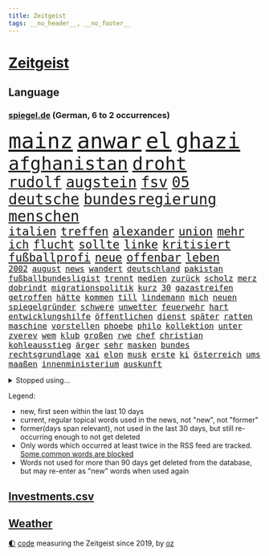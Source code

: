 ```yaml
---
title: Zeitgeist
tags: __no_header__, __no_footer__
---
```


# [Zeitgeist](https://oliz.io/zeitgeist/)

## Language

<h3><a href="https://www.spiegel.de" target="_blank">spiegel.de</a> (German, 6 to 2 occurrences)</h3>
<p style="font-family:monospace">
<span style="font-size:32pt"><a href="news_links.html#mainz" class="current">mainz</a></span>
<span style="font-size:32pt"><a href="news_links.html#anwar" class="new">anwar</a></span>
<span style="font-size:32pt"><a href="news_links.html#el" class="current">el</a></span>
<span style="font-size:32pt"><a href="news_links.html#ghazi" class="new">ghazi</a></span>
<br>
<span style="font-size:27pt"><a href="news_links.html#afghanistan" class="current">afghanistan</a></span>
<span style="font-size:27pt"><a href="news_links.html#droht" class="current">droht</a></span>
<br>
<span style="font-size:22pt"><a href="news_links.html#rudolf" class="current">rudolf</a></span>
<span style="font-size:22pt"><a href="news_links.html#augstein" class="current">augstein</a></span>
<span style="font-size:22pt"><a href="news_links.html#fsv" class="current">fsv</a></span>
<span style="font-size:22pt"><a href="news_links.html#05" class="current">05</a></span>
<span style="font-size:22pt"><a href="news_links.html#deutsche" class="current">deutsche</a></span>
<span style="font-size:22pt"><a href="news_links.html#bundesregierung" class="current">bundesregierung</a></span>
<span style="font-size:22pt"><a href="news_links.html#menschen" class="current">menschen</a></span>
<br>
<span style="font-size:17pt"><a href="news_links.html#italien" class="current">italien</a></span>
<span style="font-size:17pt"><a href="news_links.html#treffen" class="current">treffen</a></span>
<span style="font-size:17pt"><a href="news_links.html#alexander" class="current">alexander</a></span>
<span style="font-size:17pt"><a href="news_links.html#union" class="current">union</a></span>
<span style="font-size:17pt"><a href="news_links.html#mehr" class="current">mehr</a></span>
<span style="font-size:17pt"><a href="news_links.html#ich" class="current">ich</a></span>
<span style="font-size:17pt"><a href="news_links.html#flucht" class="current">flucht</a></span>
<span style="font-size:17pt"><a href="news_links.html#sollte" class="current">sollte</a></span>
<span style="font-size:17pt"><a href="news_links.html#linke" class="current">linke</a></span>
<span style="font-size:17pt"><a href="news_links.html#kritisiert" class="current">kritisiert</a></span>
<span style="font-size:17pt"><a href="news_links.html#fußballprofi" class="current">fußballprofi</a></span>
<span style="font-size:17pt"><a href="news_links.html#neue" class="current">neue</a></span>
<span style="font-size:17pt"><a href="news_links.html#offenbar" class="current">offenbar</a></span>
<span style="font-size:17pt"><a href="news_links.html#leben" class="current">leben</a></span>
<br>
<span style="font-size:12pt"><a href="news_links.html#2002" class="new">2002</a></span>
<span style="font-size:12pt"><a href="news_links.html#august" class="current">august</a></span>
<span style="font-size:12pt"><a href="news_links.html#news" class="current">news</a></span>
<span style="font-size:12pt"><a href="news_links.html#wandert" class="new">wandert</a></span>
<span style="font-size:12pt"><a href="news_links.html#deutschland" class="current">deutschland</a></span>
<span style="font-size:12pt"><a href="news_links.html#pakistan" class="current">pakistan</a></span>
<span style="font-size:12pt"><a href="news_links.html#fußballbundesligist" class="new">fußballbundesligist</a></span>
<span style="font-size:12pt"><a href="news_links.html#trennt" class="current">trennt</a></span>
<span style="font-size:12pt"><a href="news_links.html#medien" class="current">medien</a></span>
<span style="font-size:12pt"><a href="news_links.html#zurück" class="current">zurück</a></span>
<span style="font-size:12pt"><a href="news_links.html#scholz" class="current">scholz</a></span>
<span style="font-size:12pt"><a href="news_links.html#merz" class="current">merz</a></span>
<span style="font-size:12pt"><a href="news_links.html#dobrindt" class="current">dobrindt</a></span>
<span style="font-size:12pt"><a href="news_links.html#migrationspolitik" class="current">migrationspolitik</a></span>
<span style="font-size:12pt"><a href="news_links.html#kurz" class="current">kurz</a></span>
<span style="font-size:12pt"><a href="news_links.html#30" class="current">30</a></span>
<span style="font-size:12pt"><a href="news_links.html#gazastreifen" class="current">gazastreifen</a></span>
<span style="font-size:12pt"><a href="news_links.html#getroffen" class="current">getroffen</a></span>
<span style="font-size:12pt"><a href="news_links.html#hätte" class="current">hätte</a></span>
<span style="font-size:12pt"><a href="news_links.html#kommen" class="current">kommen</a></span>
<span style="font-size:12pt"><a href="news_links.html#till" class="current">till</a></span>
<span style="font-size:12pt"><a href="news_links.html#lindemann" class="current">lindemann</a></span>
<span style="font-size:12pt"><a href="news_links.html#mich" class="current">mich</a></span>
<span style="font-size:12pt"><a href="news_links.html#neuen" class="current">neuen</a></span>
<span style="font-size:12pt"><a href="news_links.html#spiegelgründer" class="current">spiegelgründer</a></span>
<span style="font-size:12pt"><a href="news_links.html#schwere" class="current">schwere</a></span>
<span style="font-size:12pt"><a href="news_links.html#unwetter" class="current">unwetter</a></span>
<span style="font-size:12pt"><a href="news_links.html#feuerwehr" class="current">feuerwehr</a></span>
<span style="font-size:12pt"><a href="news_links.html#hart" class="current">hart</a></span>
<span style="font-size:12pt"><a href="news_links.html#entwicklungshilfe" class="current">entwicklungshilfe</a></span>
<span style="font-size:12pt"><a href="news_links.html#öffentlichen" class="current">öffentlichen</a></span>
<span style="font-size:12pt"><a href="news_links.html#dienst" class="current">dienst</a></span>
<span style="font-size:12pt"><a href="news_links.html#später" class="current">später</a></span>
<span style="font-size:12pt"><a href="news_links.html#ratten" class="current">ratten</a></span>
<span style="font-size:12pt"><a href="news_links.html#maschine" class="current">maschine</a></span>
<span style="font-size:12pt"><a href="news_links.html#vorstellen" class="current">vorstellen</a></span>
<span style="font-size:12pt"><a href="news_links.html#phoebe" class="new">phoebe</a></span>
<span style="font-size:12pt"><a href="news_links.html#philo" class="new">philo</a></span>
<span style="font-size:12pt"><a href="news_links.html#kollektion" class="new">kollektion</a></span>
<span style="font-size:12pt"><a href="news_links.html#unter" class="current">unter</a></span>
<span style="font-size:12pt"><a href="news_links.html#zverev" class="current">zverev</a></span>
<span style="font-size:12pt"><a href="news_links.html#wem" class="current">wem</a></span>
<span style="font-size:12pt"><a href="news_links.html#klub" class="current">klub</a></span>
<span style="font-size:12pt"><a href="news_links.html#großen" class="current">großen</a></span>
<span style="font-size:12pt"><a href="news_links.html#rwe" class="current">rwe</a></span>
<span style="font-size:12pt"><a href="news_links.html#chef" class="current">chef</a></span>
<span style="font-size:12pt"><a href="news_links.html#christian" class="current">christian</a></span>
<span style="font-size:12pt"><a href="news_links.html#kohleausstieg" class="current">kohleausstieg</a></span>
<span style="font-size:12pt"><a href="news_links.html#ärger" class="current">ärger</a></span>
<span style="font-size:12pt"><a href="news_links.html#sehr" class="current">sehr</a></span>
<span style="font-size:12pt"><a href="news_links.html#masken" class="current">masken</a></span>
<span style="font-size:12pt"><a href="news_links.html#bundes" class="current">bundes</a></span>
<span style="font-size:12pt"><a href="news_links.html#rechtsgrundlage" class="new">rechtsgrundlage</a></span>
<span style="font-size:12pt"><a href="news_links.html#xai" class="new">xai</a></span>
<span style="font-size:12pt"><a href="news_links.html#elon" class="current">elon</a></span>
<span style="font-size:12pt"><a href="news_links.html#musk" class="current">musk</a></span>
<span style="font-size:12pt"><a href="news_links.html#erste" class="current">erste</a></span>
<span style="font-size:12pt"><a href="news_links.html#ki" class="current">ki</a></span>
<span style="font-size:12pt"><a href="news_links.html#österreich" class="current">österreich</a></span>
<span style="font-size:12pt"><a href="news_links.html#ums" class="current">ums</a></span>
<span style="font-size:12pt"><a href="news_links.html#maaßen" class="current">maaßen</a></span>
<span style="font-size:12pt"><a href="news_links.html#innenministerium" class="current">innenministerium</a></span>
<span style="font-size:12pt"><a href="news_links.html#auskunft" class="new">auskunft</a></span>
</p>
<details>
<summary>Stopped using...</summary>
<p class="former" style="font-size:12pt">
flugzeug(1108) manager(1107) angela(1106) gerüchte(1106) londoner(1106) merkel(1106) vergeblich(1106) witz(1106) wolfsburg(1106) zeugen(1106) anne(1105) bewerber(1105) fahrzeug(1105) getan(1105) golf(1105) tötete(1105) volker(1105) bundesländer(1104) bundespolizei(1104) positionen(1104) sachsenanhalt(1104) verboten(1104) carsten(1103) verteilt(1103) zeitweise(1103) bmw(1102) daraufhin(1102) investoren(1102) prüfung(1102) reichte(1102) san(1102) jörg(1101) landesregierung(1101) werder(1101) ändert(1101) bekanntesten(1100) liste(1100) publikum(1100) reduziert(1100) verdächtiger(1100) verschieben(1100) antreten(1099) besitzer(1099) einzug(1099) gehe(1099) meister(1099) schnee(1099) studierenden(1099) termin(1099) untersuchungen(1099) vergewaltigt(1099) ausgesprochen(1098) besetzt(1098) bilden(1098) durchsetzen(1098) eingereicht(1098) philippinen(1098) strafen(1098) verhandlungen(1098) wälder(1098) abstimmen(1097) arsenal(1097) begründung(1097) gelegt(1097) gestrichen(1097) infektionen(1097) mali(1097) nachwuchs(1097) nahverkehr(1097) party(1097) 50000(1096) ausnahmen(1096) bremer(1096) drehen(1096) durchsuchungen(1096) fuhr(1096) tschechien(1096) verhängte(1096) athleten(1095) beschwerden(1095) entscheidenden(1095) schwangerschaft(1095) verkaufen(1095) bedenken(1094) eingebrochen(1094) lust(1094) restaurant(1094) ersetzen(1093) juni(1093) sexueller(1093) wirtschaftsministerium(1092) beantragt(1091) super(1091) verschwand(1090) vorsprung(1090) milliarde(1089) schülerinnen(1089) tür(1089) wirtschaftlichen(1088) porsche(1086) präsidentin(1086) rückzug(1085) nachbarn(1084) ökonomen(1084) bande(1083) ehe(1083) katholische(1083) kinos(1083) führenden(1082) mehrerer(1081) spiegelumfrage(1081) februar(1080) kindes(1080) konsum(1080) parallelen(1080) verzichten(1079) erwischt(1076) münster(1076) stürzen(1076) aufgetaucht(1074) empfehlung(1074) spitzenreiter(1074) bisherigen(1073) landet(1073) training(1073) unzufrieden(1072) gehörte(1070) kandidatur(1068) mitarbeiterin(1068) einig(1066) holte(1065) gerieten(1062) hype(1061) georg(1058) identität(1056) elizabeth(1055) teuren(1052) nächstes(1051) umbau(1002) 95(994) happy(936) strecken(936) übrig(916) verlag(915) durchbruch(878) tennisstar(875) ausbildung(863) videoaufnahmen(863) bauern(846) ministerin(846) cup(828) freigesprochen(828) kilogramm(824) polnischen(810) drauf(786) papiere(772) harris(770) illegaler(764) gewandt(756) tiger(751) medwedew(750) anton(746) älteste(745) großbank(742) australiens(741) ice(740) hofreiter(731) feiertag(719) menschlichkeit(714) lieferungen(711) gletscher(703) nutzung(701) gerne(700) kürzer(696) schusswaffen(691) schienen(689) gewaltsamen(688) akw(687) tradition(686) kiews(682) kompromiss(682) erwiesen(676) brennt(675) verschiedenen(675) angekündigte(669) pink(667) symbol(653) oscar(652) hinzu(650) wolf(647) zweites(645) desto(644) krim(644) verkündete(642) spektakel(638) dortmunder(616) umfragen(614) seoul(609) schülern(606) betrugs(603) vereinigung(603) mbappé(601) ukrainenews(593) ausstattung(588) ausweiten(584) ankommt(579) kremltruppen(578) 34(571) begrenzt(562) koch(562) arbeitslosigkeit(552) spannung(545) jack(542) hammer(537) verzichtete(531) fragwürdige(528) jubel(524) kinderinterview(523) erfurt(516) brennende(508) chefs(503) exmann(498) jugendlicher(493) inmitten(491) tvinterview(491) veröffentlichen(490) valley(488) brasilianischen(486) drin(484) zulassung(483) lena(482) justizminister(481) verunglückten(480) zuwanderung(479) polizeibeamte(478) älter(476) braun(474) olympiasiegerin(473) image(472) 27jährige(471) kampagne(469) erlegen(466) genauer(466) umkämpfte(466) solches(460) funktion(456) fpö(452) eingestürzt(450) scheiden(447) neueste(445) original(443) island(440) notruf(440) führten(436) protestbewegung(436) hoffnungsträger(434) wagnersöldner(433) 89(432) medizin(432) beseitigt(431) ukrainerusslandnews(425) perfekt(424) aufgewachsen(421) 19jähriger(420) jackson(419) angezeigt(418) schickte(415) umgebung(411) boni(408) banden(407) vergisst(406) angeblicher(405) satellitenbilder(403) kontroverse(401) wüste(401) kanadischen(397) nutzern(394) francisco(392) eingeschaltet(388) vereinbarung(388) beobachter(387) winzer(387) bröckelt(384) militärexperte(384) lkwfahrer(383) scheinbar(382) halbzeit(379) persönlichen(379) angreifen(378) eineinhalb(375) verhältnissen(374) vizepräsidentin(372) sportdirektor(371) rechtfertigt(367) schauplatz(366) carter(365) zucker(360) ernennt(359) chaotische(356) deutschem(353) aufsichtsrat(352) carolina(352) beerdigt(350) billigt(349) umfassende(349) erfolgsrezept(348) uskonzern(346) steuert(345) bachmut(343) palmer(343) spielzeug(340) paus(339) finanzaufsicht(335) human(335) one(331) serbische(331) ausharren(330) serben(323) bafin(320) vermeldet(317) bewerben(316) streben(316) fotograf(314) getränke(311) internationalem(311) jahresbeginn(311) kurzzeitig(311) 2011(309) vorsichtig(308) kontrollen(306) totschlags(305) marcel(304) tvserie(304) gefallene(302) rammt(300) heiraten(299) fachkräften(298) kulturkampf(297) heimische(296) unglaublich(293) mail(288) solcher(288) bruchteil(286) lockt(286) traditionellen(286) emotionale(284) täglichen(282) zufällig(278) applaus(277) geschäftsmann(276) meditation(276) verfolger(276) 31jährige(275) kommender(274) eiltempo(273) psg(273) wohlstand(272) marode(270) getragen(269) profifußball(268) springer(268) erneuter(265) technologie(265) umweltschutz(265) berge(261) gewaltvorwürfe(261) hitlergruß(261) weimar(261) menschlichen(259) siege(259) openai(258) steigert(257) gelangt(253) lauf(253) achtsamkeit(252) erforschen(252) handwerker(252) justizreform(252) läufer(252) nötigung(251) green(250) insekten(249) wunden(249) highlight(248) maximilian(248) reisten(248) georgien(247) köpfe(247) marius(247) 1600(246) bestrafen(245) baltikum(244) lokale(244) elch(241) junior(241) präsidentschaftskandidat(241) fernhalten(240) fraglich(239) europawahl(238) spielerinnen(237) poker(236) saintgermain(235) toll(235) ministerpräsidenten(234) bemerkenswerte(233) spitzenkandidat(231) zuwachs(231) geklaut(229) lieferte(229) sächsische(229) anhand(226) arbeitskampf(226) buchstaben(226) glücklicher(226) rivalen(225) autoindustrie(224) zoos(224) ankommen(222) gestreikt(222) abbrechen(221) bewerten(221) zwickau(221) mischung(220) supermarktkette(220) haushaltsstreit(219) warb(219) rekonstruieren(217) flutkatastrophe(215) verschwörungsmythen(214) kindergrundsicherung(212) minen(212) lebenslanger(210) leuchten(210) bahnreisende(207) jewgenij(207) kartellamt(205) betrunkener(204) urteilte(204) denkmal(203) fehde(203) daniil(202) holland(202) eingeklemmt(201) vision(199) aktueller(198) bewertungen(198) portal(196) spiegeltalk(196) machtwort(195) spezialisten(195) jpmorgan(194) linksextremen(194) mails(194) deutliches(191) drama(191) 800(190) involviert(190) marseille(190) zentrales(190) alexandra(189) ingenieure(189) bekämpfung(188) vereinbaren(188) auszubildende(187) argumenten(186) aussterben(186) feierlichkeiten(186) follower(186) getreide(186) hexenjagd(186) inneren(186) gewalttaten(185) oberdorf(184) schottischen(183) gesundheitlichen(182) katastrophen(182) legalisieren(182) birgt(181) freizeitpark(181) kanadische(181) karlheinz(181) prämien(181) fußballbund(178) einsturz(176) kolo(174) muani(174) randal(174) begrüßen(173) heimatstadt(173) kfw(173) kinderarmut(173) lina(173) beweis(172) fühlte(172) hessens(172) dgb(171) niedergestochen(171) spürt(171) unterschiedlichen(171) constantin(169) rudy(169) klettern(168) nachbarschaftsstreit(168) spitzenkandidaten(168) aß(167) fahndung(165) halbjahr(164) mach(163) schusswechsel(163) tönen(163) kleinkinder(162) optimismus(162) haiti(161) mischen(160) rotenburg(160) uboot(160) betreibern(159) explodiert(157) selbstversuch(157) dfbauswahl(156) seltsame(156) funk(155) spdfraktion(155) bestzeit(154) ifo(154) ranghohen(153) zeitungen(152) forbes(151) male(151) vi(151) gelegen(150) hamm(150) iphones(150) zwischendurch(149) zürich(149) chase(148) impfstoff(148) kenianischen(148) drehbuchautoren(147) kalifornischen(147) sexualstraftäter(147) frankfurts(146) härteres(146) auftritts(145) glückliche(145) gewürdigt(144) stopfen(144) chialo(143) ethnischen(143) gewollt(143) kultursenator(143) lebensgefährlich(143) zugespitzt(143) kurioser(142) schulleiter(142) absurd(141) diego(141) dietmar(141) polnisches(141) schwärmt(141) spielplatz(141) heilen(140) musikalische(140) verweis(140) verzögert(140) popp(139) gesellschaftlichen(138) versöhnliche(138) gebietsgewinne(137) motor(137) saudische(137) wiese(137) ausreichen(136) übergang(136) speicher(135) gegners(134) helden(134) bedeckt(133) fpöchef(133) gestrandet(133) giuliani(133) reagan(133) ronald(133) scott(133) verfassungsbeschwerde(133) +(132) donezk(132) leistet(132) unfallort(132) besiegelt(131) epstein(131) erdrutsch(131) jeffrey(131) weltstar(131) wuchs(131) südeuropa(130) aleksandar(129) cool(129) erlangte(129) würdigung(129) beratern(128) drastische(128) gasspeicher(128) rasen(128) sánchez(127) wal(127) 145(126) einziehen(126) hagel(126) kylian(126) nachtzug(126) amerikanern(125) erika(125) fasziniert(125) roadtrip(125) festgestellt(124) lebensgefährlichen(124) neunzigerjahre(124) wochenenden(124) demokratiebewegung(122) rummenigge(122) abenteuer(120) besessen(120) sätzen(120) verlorene(120) sprang(119) topspielerinnen(119) wümme(119) auswärtssieg(118) gehoben(118) grundsätzliche(118) abgeschoben(117) helene(116) dreieinhalb(115) kurti(115) kürzungen(115) vertreten(115) gefährt(114) kannten(114) protestierende(114) seenot(114) achttausender(113) beitreten(113) erzwingen(112) grenzpolizei(112) kran(112) obersten(112) schleppend(112) schärferen(112) senatorin(112) abwenden(111) jeweils(111) metachef(111) plattformen(111) langjährigen(110) millionenfach(110) schnellstmöglich(110) stellenabbau(110) flüchtlingen(109) fressen(109) populist(109) transfers(109) unglücks(109) saudischer(108) äthiopien(108) auflösung(107) geht’s(107) parteivorstand(107) tierwohl(107) auswahl(106) beworben(106) boots(106) gesellschaftliche(106) ankunft(105) beatrix(105) cockpit(105) kadaver(105) prügelei(105) raucher(105) unters(105) abgaswerten(104) agnieszka(104) eisbrecher(104) lud(104) millionenstrafe(104) unterschätzte(104) düsseldorfer(103) oktoberfest(103) fleck(102) indirekt(102) widersprüche(102) afdkandidat(101) anträge(101) klagten(101) vertrauter(101) wunde(101) cduvorsitzende(100) hauch(100) homophobe(100) aufzustellen(99) gelb(99) standorte(99) wiesn(99) afderfolg(98) gestochen(98) leverkusens(98) putsch(98) report(98) wettbewerber(98) achtzigern(97) architekten(97) internetkonzern(97) popstars(97) prigoschins(97) tiefsee(97) beurlaubt(96) fahnden(96) griechischer(96) variante(96) eauto(95) marsch(95) missbrauchsverdacht(95) verkehrskontrolle(95) vorort(95) wagnerkämpfer(95) angehäuft(94) bitteren(94) essener(94) parteifreunde(94) trennte(94) vorzeitigen(94) zwischenstopp(94) hunter(93) kleinste(93) ausgestorben(92) hitzetote(92) mitschüler(92) toptalente(92) verräter(92) zwölfjährige(92) abgebaut(91) blickten(91) erstellen(91) fahrenden(91) feuchte(91) lernten(91) nördlich(91) vincenzo(91) ausschließlich(90) gastgewerbe(90) hannes(90) höchstwerte(90) mittzwanziger(90) schärfsten(90) spritztour(90) weckruf(90) gutachter(89) irritierte(89) reportage(89) sos(89) umkehren(89) albert(88) brandmauer(88) desaster(88) eingeplant(88) hose(88) kirchen(88) nahel(88) konter(87) richtungen(87) schneidet(87) sicherheitskräften(87) verkehrswende(87) arbeitern(86) exkanzlerin(86) gasriesen(86) nationalfeiertag(86) totem(86) woidke(86) angreift(85) einnehmen(85) göteborg(85) kellner(85) quälen(85) üppige(85) biete(84) prüfer(84) security(84) unilever(84) beständig(83) global(83) hinterm(83) kardinäle(83) schaue(83) staus(83) varianten(83) absichten(82) verwahrt(82) a4(81) andré(81) cdugeneralsekretär(81) cduvorschlag(81) heiße(81) hunderttausend(81) inoffizielle(81) linnemann(81) streitthemen(81) mcilroy(80) rory(80) stützen(80) überweist(80) altersklasse(79) decker(79) larry(79) zäh(79) gersbeck(78) jubelte(78) schönste(78) trainingslager(78) währende(78) 50+1regel(77) butter(77) dfbnationalspieler(77) erfinden(77) fantastische(77) piastri(77) selbsttest(77) sicherstellen(77) 49ers(76) abziehen(76) argentiniens(76) flüchtet(76) immobiliensektor(76) marie(76) startchancenprogramm(76) aggressives(75) becher(75) expartnerin(75) megan(75) quad(75) torwart(75) unverzichtbar(75) bautzen(74) hagen(74) ladestationen(74) playmobil(74) pools(74) wunderbarer(74) ermittlungsarbeit(73) erwischte(73) gedreht(73) geldes(73) zusammenarbeitet(73) bvg(72) eingekreist(72) entthront(72) exemplar(72) ätzt(72) begrapscht(71) belohnt(71) feijóo(71) lehnte(71) nest(71) storch(71) utah(71) bürgerrat(70) eh(70) exwirecardvorstand(70) flüchtiger(70) listenplatz(70) marsalek(70) rangliste(70) schwimmenden(70) aufgezeigt(69) besorgte(69) einzelfall(69) merz’(69) missgeschick(69) schüttet(69) ussoldaten(69) abneigung(68) gruppenvergewaltigung(68) pilgern(68) revolutionierten(68) schreckt(68) abbild(67) arizona(67) denselben(67) militärputsch(67) monatelange(67) schreiber(67) spielzeughersteller(67) ungefährlich(67) zusammenprall(67) abbau(66) alexia(66) costa(66) karibikstaat(66) notwendig(66) orientieren(66) putellas(66) realitätscheck(66) recherche(66) sicherheitsrat(66) südkoreanische(66) beschwichtigt(65) boykott(65) camper(65) ideologie(65) mitangeklagten(65) parteiinterne(65) sparer(65) taurusraketen(65) tickt(65) unwohlsein(65) verprügelt(65) besuchte(64) fortschrittlich(64) pulverisiert(64) sonnensystem(64) spanierin(64) strafraum(64) weltklimarat(64) frohms(63) größerer(63) jungferninseln(63) merle(63) podium(63) vereint(63) eid(62) fitch(62) ifogeschäftsklimaindex(62) legoland(62) militärjunta(62) natoostflanke(62) pierre(62) stranden(62) verschlechtert(62) beschaffen(61) feueralarm(61) jetzige(61) achtung(60) airport(60) angefahren(60) bestiegen(60) görlitzer(60) heimatland(60) metern(60) o’connor(60) rapinoe(60) sinéad(60) spediteur(60) strafbar(60) struktur(60) wohnraummangel(60) andauern(59) arno(59) bausemer(59) europawahlkandidaten(59) großflächig(59) khanhohloch(59) lebensläufe(59) neunjähriger(59) trentino(59) hausarrest(58) le(58) organisierten(58) rechtspopulist(58) sportlerin(58) witten(58) erkämpften(57) rutschte(57) theateraufführung(57) verzögerungen(57) winken(57) ausbricht(56) eigentor(56) ewigen(56) freundinnen(56) glich(56) hebel(56) nachvollziehen(56) parat(56) spitzenpolitiker(56) südfront(56) knie(55) lagune(55) spanischer(55) tänzer(55) untätigkeit(55) völkermord(55) abkehr(54) allergischen(54) ausgestorbener(54) eingreiftruppe(54) ideologischen(54) kandidiert(54) kartoffeln(54) migrationskrise(54) schlupflöcher(54) systemsprenger(54) american(53) autobahnraststätte(53) extremismus(53) meteorologe(53) schwimmende(53) schätzt(53) staffordshire(53) stärkung(53) terrier(53) verteidigungsstrategie(53) wortgefechte(53) ehrung(52) erfolgreicher(52) gerichtsanhörung(52) statue(52) tankstelle(52) wiederkommen(52) großartig(51) mislintat(51) palmen(51) usmetropole(51) anordnung(50) asylunterkunft(50) baku(50) konsequent(50) leichenteile(50) taurusmarschflugkörpern(50) verfolgung(50) weigerte(50) abstiegskampf(49) betraut(49) kryptoszene(49) swatch(49) ultrakurzen(49) weiblichen(49) zigtausende(49) auffälligen(48) dorn(48) islam(48) minenfeldern(48) privatleute(48) sangen(48) schulgelände(48) afdkandidaten(47) niederlegen(47) politico(47) rucksack(47) trolle(47) 82(46) erklärten(46) felipe(46) finanzkrise(46) gebühr(46) hindernis(46) kapsel(46) picknick(46) schmerzhafter(46) topstürmer(46) vorzugehen(46) ferne(45) herzkrank(45) laptop(45) unheilbar(45) unterschätzten(45) 28jährigen(44) checker(44) löscht(44) telefonbetrüger(44) tobi(44) v(44) weiterzufahren(44) ärgert(44) brandkatastrophe(43) freundlichen(43) geist(43) pestizide(43) 03(42) abgestellt(42) andrang(42) badenwürttembergischen(42) bombenanschlag(42) einfahren(42) grönlands(42) lebensmittelpreise(42) staatsoper(42) störaktion(42) topspiel(42) cdu/csufraktion(41) entlohnt(41) evergrande(41) immobilienkrise(41) kennenlernen(41) pokalsieg(41) steuererleichterung(41) jahrhunderts(40) normales(40) oxford(40) umgesetzt(40) verbotene(40) yoon(40) überlegt(40) 57jährige(39) bespritzen(39) gewechselt(39) giraffe(39) konjunkturprogramm(39) 52jährige(38) aufhört(38) beträchtliche(38) bundesligaabsteiger(38) dreikampf(38) hildesheim(38) jerome(38) johann(38) spieltagen(38) verbrannte(38) vorgängen(38) afdpolitikerin(37) mandeln(37) pflegt(37) rki(37) schockieren(37) simple(37) vereitelte(37) auktionshaus(36) beliefert(36) klimageld(36) schwester(36) straßensperrungen(36) 99(35) alberto(35) alkoholfreie(35) disziplin(35) energiestandards(35) explodierte(35) helfende(35) jenni(35) markigen(35) neubauten(35) núñez(35) sicherungsverwahrung(35) spiegelanfrage(35) festkleben(34) harmlos(34) planung(34) verlangte(34) vwwerk(34) 71(33) beate(33) belohnung(33) lass(33) probe(33) unbedarfter(33) usarmee(33) wahlverschwörung(33) aserbaidschan(32) autoattacke(32) belastungsgrenze(32) bizarre(32) delhi(32) ehemanns(32) kontrolleure(32) uswahl(32) uwe(32) überlagert(32) absturzes(31) bemerkungen(31) beschwert(31) clip(31) ermöglichte(31) flugzeugs(31) folgenschweren(31) gewaltwelle(31) mangelhafte(31) raub(31) schnelles(31) spdgeneralsekretär(31) übergriffig(31) disney+(30) infiziert(30) kusseklat(30) landebahn(30) momenten(30) netzwerkstörung(30) nötige(30) ohio(30) verspottet(30) angeln(29) geheiratet(29) kuh(29) marschieren(29) people(29) starkgemacht(29) vergleichen(29) versenkte(29) versunken(29) vettel(29) kickl(28) konzernmutter(28) kurzgeschichten(28) mieterschutz(28) missbrauchen(28) mitangeklagter(28) onlineshop(28) rauer(28) rezensentin(28) 34jährige(27) arbeiterpartei(27) dachau(27) morgenstunden(27) versinkt(27) weltmeistertrainer(27) 23jährigen(26) border(26) boss(26) elementen(26) gleisen(26) landstriche(26) libyen(26) norddeutschen(26) ramos(26) verirrt(26) arbeitsumfeld(25) bundesfinanzminister(25) derart(25) edle(25) mozart(25) expandieren(24) inhaftierter(24) kansas(24) unsinn(24) afroamerikaner(23) besetztes(23) bezahlbare(23) erforschte(23) fasst(23) goldenes(23) klargestellt(23) sanften(23) stadtpark(23) strafgerichtshof(23) teamkolleginnen(23) abrechnung(22) boniface(22) bunt(22) fehlte(22) hansjoachim(22) heungmin(22) magenprobleme(22) schauspielern(22) son(22) spielfilm(22) sportlich(22) vollstreckt(22) watzke(22) altert(21) bundestagsvizepräsident(21) drosselt(21) entziehen(21) feuern(21) heimlichen(21) kinderfußball(21) konjunkturprognose(21) magie(21) parlamentspräsidium(21) taktischer(21) timm(21) zauberer(21) beleidigte(20) eriwan(20) aluminium(19) drew(19) feierlaune(19) flüchtlingsdrama(19) gehöre(19) lebenslangen(19) milley(19) pkkvorwurf(19) sardinien(19) singen(19) usgeneralstabschef(19) asylbewerbern(18) drohnenkrieg(18) putzen(18) reifen(18) thüringischen(18) ausstellung(17) darstellung(17) impeachment(17) irreführung(17) klimademonstranten(17) längerem(17) schauspielerpaar(17) werkstatt(17) armenische(16) harrte(16) proben(16) warteten(16) 50jährige(15) nordhausen(15) quarterback(15) sofern(15) störgeräusche(15) amazonasgebiet(14) handelskette(14) inn(14) kommissionschefin(14) mintzlaff(14) verwickelt(14) abrufen(13) apotheker(13) spektakuläre(13) studienanfänger(13) ungebrochen(13) aufsicht(12) darna(12) lauterbachs(12) reizgas(12) untermauert(12) wallboxen(12) bandenkriminalität(11) demontage(11) hingen(11) mobbing(11) popkultur(11) pragsdorf(11) tagesschausprecher(11) verteidigungsministeriums(11) zonen(11)
</p>
</details>
<p>Legend:
<ul>
<li><span class="new">new</span>, first seen within the last 10 days</li>
<li><span class="current">current</span>, regular topical words used in the news, not "new", not "former"</li>
<li><span class="former">former(days span relevant)</span>, not used in the last 30 days, but still re-occurring enough to not get deleted</li>
<li>Only words which occurred at least twice in the RSS feed are tracked. <a href="language/filters.py">Some common words are blocked</a></li>
<li>Words not used for more than 90 days get deleted from the database, but may re-enter as "new" words when used again</li>
</ul>
</p>

## [Investments](investments.html)[.csv](investments.csv)

## [Weather](weather.html)

<footer>
<a href="javascript:toggleTheme()" class="nav">🌓</a>
<a href="https://github.com/ooz/zeitgeist">code</a> measuring the Zeitgeist since 2019, by <a href="https://oliz.io">oz</a>
</footer>
